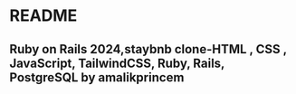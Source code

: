 # README

## Ruby on Rails 2024,staybnb clone-HTML , CSS , JavaScript, TailwindCSS, Ruby, Rails, PostgreSQL by amalikprincem